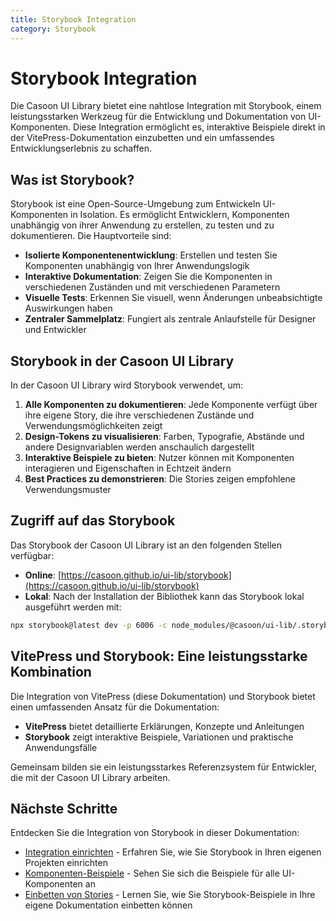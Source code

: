 ```yaml
---
title: Storybook Integration
category: Storybook
---
```


# Storybook Integration

Die Casoon UI Library bietet eine nahtlose Integration mit Storybook, einem leistungsstarken Werkzeug für die Entwicklung und Dokumentation von UI-Komponenten. Diese Integration ermöglicht es, interaktive Beispiele direkt in der VitePress-Dokumentation einzubetten und ein umfassendes Entwicklungserlebnis zu schaffen.

## Was ist Storybook?

Storybook ist eine Open-Source-Umgebung zum Entwickeln UI-Komponenten in Isolation. Es ermöglicht Entwicklern, Komponenten unabhängig von ihrer Anwendung zu erstellen, zu testen und zu dokumentieren. Die Hauptvorteile sind:

- **Isolierte Komponentenentwicklung**: Erstellen und testen Sie Komponenten unabhängig von Ihrer Anwendungslogik
- **Interaktive Dokumentation**: Zeigen Sie die Komponenten in verschiedenen Zuständen und mit verschiedenen Parametern
- **Visuelle Tests**: Erkennen Sie visuell, wenn Änderungen unbeabsichtigte Auswirkungen haben
- **Zentraler Sammelplatz**: Fungiert als zentrale Anlaufstelle für Designer und Entwickler

## Storybook in der Casoon UI Library

In der Casoon UI Library wird Storybook verwendet, um:

1. **Alle Komponenten zu dokumentieren**: Jede Komponente verfügt über ihre eigene Story, die ihre verschiedenen Zustände und Verwendungsmöglichkeiten zeigt
2. **Design-Tokens zu visualisieren**: Farben, Typografie, Abstände und andere Designvariablen werden anschaulich dargestellt
3. **Interaktive Beispiele zu bieten**: Nutzer können mit Komponenten interagieren und Eigenschaften in Echtzeit ändern
4. **Best Practices zu demonstrieren**: Die Stories zeigen empfohlene Verwendungsmuster

## Zugriff auf das Storybook

Das Storybook der Casoon UI Library ist an den folgenden Stellen verfügbar:

- **Online**: [https://casoon.github.io/ui-lib/storybook](https://casoon.github.io/ui-lib/storybook)
- **Lokal**: Nach der Installation der Bibliothek kann das Storybook lokal ausgeführt werden mit:

```bash
npx storybook@latest dev -p 6006 -c node_modules/@casoon/ui-lib/.storybook
```

## VitePress und Storybook: Eine leistungsstarke Kombination

Die Integration von VitePress (diese Dokumentation) und Storybook bietet einen umfassenden Ansatz für die Dokumentation:

- **VitePress** bietet detaillierte Erklärungen, Konzepte und Anleitungen
- **Storybook** zeigt interaktive Beispiele, Variationen und praktische Anwendungsfälle

Gemeinsam bilden sie ein leistungsstarkes Referenzsystem für Entwickler, die mit der Casoon UI Library arbeiten.

## Nächste Schritte

Entdecken Sie die Integration von Storybook in dieser Dokumentation:

- [Integration einrichten](/storybook/integration) - Erfahren Sie, wie Sie Storybook in Ihren eigenen Projekten einrichten
- [Komponenten-Beispiele](/storybook/component-examples) - Sehen Sie sich die Beispiele für alle UI-Komponenten an
- [Einbetten von Stories](/storybook/embedding) - Lernen Sie, wie Sie Storybook-Beispiele in Ihre eigene Dokumentation einbetten können 